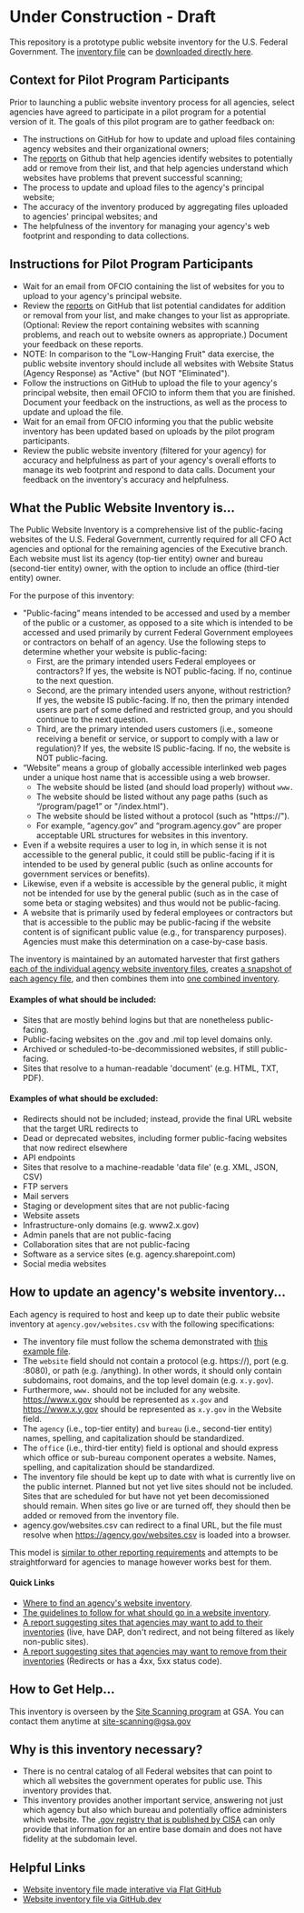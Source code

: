 # Under Construction - Draft

This repository is a prototype public website inventory for the U.S. Federal Government.  The [inventory file](https://github.com/GSA/public-website-inventory/blob/main/us-gov-public-website-inventory.csv) can be [downloaded directly here](https://raw.githubusercontent.com/GSA/public-website-inventory/refs/heads/main/us-gov-public-website-inventory.csv).  

## Context for Pilot Program Participants

Prior to launching a public website inventory process for all agencies, select agencies have agreed to participate in a pilot program for a potential version of it. The goals of this pilot program are to gather feedback on:
- The instructions on GitHub for how to update and upload files containing agency websites and their organizational owners;
- The [reports](https://github.com/GSA/public-website-inventory/tree/main/reports) on Github that help agencies identify websites to potentially add or remove from their list, and that help agencies understand which websites have problems that prevent successful scanning;
- The process to update and upload files to the agency's principal website;
- The accuracy of the inventory produced by aggregating files uploaded to agencies' principal websites; and
- The helpfulness of the inventory for managing your agency's web footprint and responding to data collections.

## Instructions for Pilot Program Participants

- Wait for an email from OFCIO containing the list of websites for you to upload to your agency's principal website.
- Review the [reports](https://github.com/GSA/public-website-inventory/tree/main/reports) on GitHub that list potential candidates for addition or removal from your list, and make changes to your list as appropriate. (Optional: Review the report containing websites with scanning problems, and reach out to website owners as appropriate.) Document your feedback on these reports.
- NOTE: In comparison to the "Low-Hanging Fruit" data exercise, the public website inventory should include all websites with Website Status (Agency Response) as "Active" (but NOT "Eliminated"). 
- Follow the instructions on GitHub to upload the file to your agency's principal website, then email OFCIO to inform them that you are finished. Document your feedback on the instructions, as well as the process to update and upload the file.
- Wait for an email from OFCIO informing you that the public website inventory has been updated based on uploads by the pilot program participants.
- Review the public website inventory (filtered for your agency) for accuracy and helpfulness as part of your agency's overall efforts to manage its web footprint and respond to data calls. Document your feedback on the inventory's accuracy and helpfulness.

## What the Public Website Inventory is...

The Public Website Inventory is a comprehensive list of the public-facing websites of the U.S. Federal Government, currently required for all CFO Act agencies and optional for the remaining agencies of the Executive branch. Each website must list its agency (top-tier entity) owner and bureau (second-tier entity) owner, with the option to include an office (third-tier entity) owner.

For the purpose of this inventory: 
- "Public-facing” means intended to be accessed and used by a member of the public or a customer, as opposed to a site which is intended to be accessed and used primarily by current Federal Government employees or contractors on behalf of an agency. Use the following steps to determine whether your website is public-facing:
  - First, are the primary intended users Federal employees or contractors? If yes, the website is NOT public-facing. If no, continue to the next question.
  - Second, are the primary intended users anyone, without restriction? If yes, the website IS public-facing. If no, then the primary intended users are part of some defined and restricted group, and you should continue to the next question.
  - Third, are the primary intended users customers (i.e., someone receiving a benefit or service, or support to comply with a law or regulation)? If yes, the website IS public-facing. If no, the website is NOT public-facing. 
- “Website” means a group of globally accessible interlinked web pages under a unique host name that is accessible using a web browser.
  - The website should be listed (and should load properly) without `www.`
  - The website should be listed without any page paths (such as “/program/page1” or "/index.html").
  - The website should be listed without a protocol (such as "https://"). 
  - For example, “agency.gov” and “program.agency.gov” are proper acceptable URL structures for websites in this inventory.
- Even if a website requires a user to log in, in which sense it is not accessible to the general public, it could still be public-facing if it is intended to be used by general public (such as online accounts for government services or benefits).
- Likewise, even if a website is accessible by the general public, it might not be intended for use by the general public (such as in the case of some beta or staging websites) and thus would not be public-facing.
- A website that is primarily used by federal employees or contractors but that is accessible to the public may be public-facing if the website content is of significant public value (e.g., for transparency purposes). Agencies must make this determination on a case-by-case basis.

The inventory is maintained by an automated harvester that first gathers [each of the individual agency website inventory files](https://github.com/GSA/public-website-inventory/blob/main/builder/website_inventories.csv), creates [a snapshot of each agency file](https://github.com/GSA/public-website-inventory/tree/main/snapshots), and then combines them into [one combined inventory](https://github.com/GSA/public-website-inventory/blob/main/us-gov-public-website-inventory.csv).  

#### Examples of what should be included:  
- Sites that are mostly behind logins but that are nonetheless public-facing. 
- Public-facing websites on the .gov and .mil top level domains only.
- Archived or scheduled-to-be-decommissioned websites, if still public-facing.
- Sites that resolve to a human-readable 'document' (e.g. HTML, TXT, PDF).

#### Examples of what should be excluded: 
- Redirects should not be included; instead, provide the final URL website that the target URL redirects to
- Dead or deprecated websites, including former public-facing websites that now redirect elsewhere
- API endpoints
- Sites that resolve to a machine-readable 'data file' (e.g. XML, JSON, CSV)
- FTP servers
- Mail servers
- Staging or development sites that are not public-facing
- Website assets
- Infrastructure-only domains (e.g. www2.x.gov)
- Admin panels that are not public-facing
- Collaboration sites that are not public-facing
- Software as a service sites (e.g. agency.sharepoint.com)
- Social media websites 

## How to update an agency's website inventory...

Each agency is required to host and keep up to date their public website inventory at `agency.gov/websites.csv` with the following specifications: 

- The inventory file must follow the schema demonstrated with [this example file](https://github.com/GSA/public-website-inventory/blob/main/builder/example.csv).
- The `website` field should not contain a protocol (e.g. https://), port (e.g. :8080), or path (e.g. /anything).  In other words, it should only contain subdomains, root domains, and the top level domain (e.g. `x.y.gov`).
- Furthermore, `www.` should not be included for any website.  https://www.x.gov should be represented as `x.gov` and https://www.x.y.gov should be represented as `x.y.gov` in the Website field.  
- The `agency` (i.e., top-tier entity) and `bureau` (i.e., second-tier entity) names, spelling, and capitalization should be standardized.
- The `office` (i.e., third-tier entity) field is optional and should express which office or sub-bureau component operates a website. Names, spelling, and capitalization should be standardized.
- The inventory file should be kept up to date with what is currently live on the public internet.  Planned but not yet live sites should not be included.  Sites that are scheduled for but have not yet been decomissioned should remain.  When sites go live or are turned off, they should then be added or removed from the inventory file.
- agency.gov/websites.csv can redirect to a final URL, but the file must resolve when https://agency.gov/websites.csv is loaded into a browser.  

This model is [similar to other reporting requirements](https://github.com/GSA/site-scanning/issues/1104) and attempts to be straightforward for agencies to manage however works best for them.  

#### Quick Links
- [Where to find an agency's website inventory](https://github.com/GSA/public-website-inventory/blob/main/builder/website_inventories.csv).
- [The guidelines to follow for what should go in a website inventory](https://github.com/GSA/public-website-inventory?tab=readme-ov-file).
- [A report suggesting sites that agencies may want to add to their inventories](https://github.com/GSA/public-website-inventory/blob/main/reports/candidates_for_addition.csv) (live, have DAP, don't redirect, and not being filtered as likely non-public sites).
- [A report suggesting sites that agencies may want to remove from their inventories](https://github.com/GSA/public-website-inventory/blob/main/reports/candidates_for_removal.csv) (Redirects or has a 4xx, 5xx status code).

## How to Get Help...

This inventory is overseen by the [Site Scanning program](https://digital.gov/site-scanning) at GSA.  You can contact them anytime at [site-scanning@gsa.gov](mailto:site-scanning@gsa.gov)

## Why is this inventory necessary?  

- There is no central catalog of all Federal websites that can point to which all websites the government operates for public use.  This inventory provides that.
- This inventory provides another important service, answering not just which agency but also which bureau and potentially office administers which website.  The [.gov registry that is published by CISA](https://github.com/cisagov/dotgov-data/blob/main/current-federal.csv) can only provide that information for an entire base domain and does not have fidelity at the subdomain level.  

## Helpful Links
- [Website inventory file made interative via Flat GitHub](https://flatgithub.com/GSA/public-website-inventory/blob/main/us-gov-public-website-inventory.csv)
- [Website inventory file via GitHub.dev](https://github.dev/GSA/public-website-inventory/blob/main/us-gov-public-website-inventory.csv)
